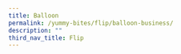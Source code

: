 ```yaml
---
title: Balloon
permalink: /yummy-bites/flip/balloon-business/
description: ""
third_nav_title: Flip
---
```

